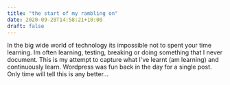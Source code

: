 ```yaml
---
title: "the start of my rambling on"
date: 2020-09-28T14:58:21+10:00
draft: false
---
```

In the big wide world of technology its impossible not to spent your time learning.  Im often learning, testing, breaking or doing something that I never document. This is my attempt to capture what I've learnt (am learning) and continuously learn.  Wordpress was fun back in the day for a single post.  Only time will tell this is any better...